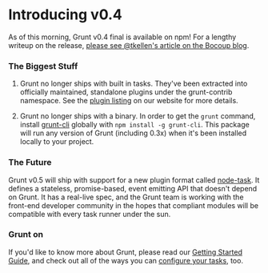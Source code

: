 # Introducing v0.4
As of this morning, Grunt v0.4 final is available on npm!  For a lengthy writeup on the release, [please see @tkellen's article on the Bocoup blog](http://weblog.bocoup.com/tearing-grunt-apart/).

### The Biggest Stuff

1. Grunt no longer ships with built in tasks.  They've been extracted into officially maintained, standalone plugins under the grunt-contrib namespace.  See the [plugin listing](http://gruntjs.com/plugins) on our website for more details. 

2. Grunt no longer ships with a binary. In order to get the `grunt` command, install [grunt-cli](http://github.com/gruntjs/grunt-cli) globally with `npm install -g grunt-cli`. This package will run any version of Grunt (including 0.3x) when it's been installed locally to your project.

### The Future

Grunt v0.5 will ship with support for a new plugin format called [node-task](http://github.com/tkellen/node-task). It defines a stateless, promise-based, event emitting API that doesn't depend on Grunt. It has a real-live spec, and the Grunt team is working with the front-end developer community in the hopes that compliant modules will be compatible with every task runner under the sun.

### Grunt on
If you'd like to know more about Grunt, please read our [Getting Started Guide](http://gruntjs.com/getting-started), and check out all of the ways you can [configure your tasks](http://gruntjs.com/configuring-tasks), too.